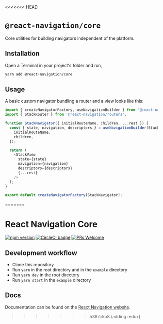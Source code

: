 <<<<<<< HEAD
# `@react-navigation/core`

Core utilities for building navigators independent of the platform.

## Installation

Open a Terminal in your project's folder and run,

```sh
yarn add @react-navigation/core
```

## Usage

A basic custom navigator bundling a router and a view looks like this:

```js
import { createNavigatorFactory, useNavigationBuilder } from '@react-navigation/core';
import { StackRouter } from '@react-navigation/routers';

function StackNavigator({ initialRouteName, children, ...rest }) {
  const { state, navigation, descriptors } = useNavigationBuilder(StackRouter, {
    initialRouteName,
    children,
  });

  return (
    <StackView
      state={state}
      navigation={navigation}
      descriptors={descriptors}
      {...rest}
    />
  );
}

export default createNavigatorFactory(StackNavigator);
```
=======
# React Navigation Core

[![npm version](https://badge.fury.io/js/%40react-navigation%2Fcore.svg)](https://badge.fury.io/js/%40react-navigation%2Fcore) [![CircleCI badge](https://circleci.com/gh/react-navigation/core/tree/master.svg?style=shield)](https://circleci.com/gh/react-navigation/core/tree/master) [![PRs Welcome](https://img.shields.io/badge/PRs-welcome-brightgreen.svg)](https://reactnavigation.org/docs/contributing.html)

## Development workflow

- Clone this repository
- Run `yarn` in the root directory and in the `example` directory
- Run `yarn dev` in the root directory
- Run `yarn start` in the `example` directory

## Docs

Documentation can be found on the [React Navigation website](https://reactnavigation.org/docs/en/getting-started.html).
>>>>>>> 5387c5b8 (adding redux)
